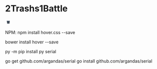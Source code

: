 # 2Trashs1Battle

<img src="css/trashclose.png" width="20px" />

NPM: npm install hover.css --save

bower install hover --save

py -m pip install py serial

go get github.com/argandas/serial
go install github.com/argandas/serial


